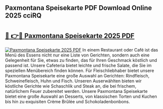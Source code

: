 ## Paxmontana Speisekarte PDF Download Online 2025 cciRQ

# <h2><a href="http://gc5ken.nevu.top/?p=Paxmontana+Speisekarte">🔗 👉🔴 Paxmontana Speisekarte 2025 PDF</a></h2>

[![Paxmontana Speisekarte 2025 PDF](https://i.imgur.com/dBaPXMq.png)](http://gc5ken.nevu.top/?p=Paxmontana+Speisekarte)
In einem Restaurant oder Café ist das Menü des Essens nicht nur eine Liste von Gerichten, sondern auch eine Gelegenheit für Sie, etwas zu finden, das für Ihren Geschmack köstlich und passend ist. Unsere Cafeteria bietet leichte und frische Salate, die Sie im speziellen Menübereich finden können. Für Fleischliebhaber bietet unsere Paxmontana Speisekarte eine große Auswahl an Gerichten: Rindfleisch, Schweinefleisch, Huhn und Fisch. Unseren Auserwählten bieten wir köstliche Gerichte wie Schaschlik und Steak an, die bei frischem, natürlichem Feuer zubereitet werden. Unsere Paxmontana Speisekarte bietet eine große Auswahl an Desserts, von klassischen Torten und Kuchen bis hin zu exquisiten Crème Brûlée und Schokoladenbonbons.
